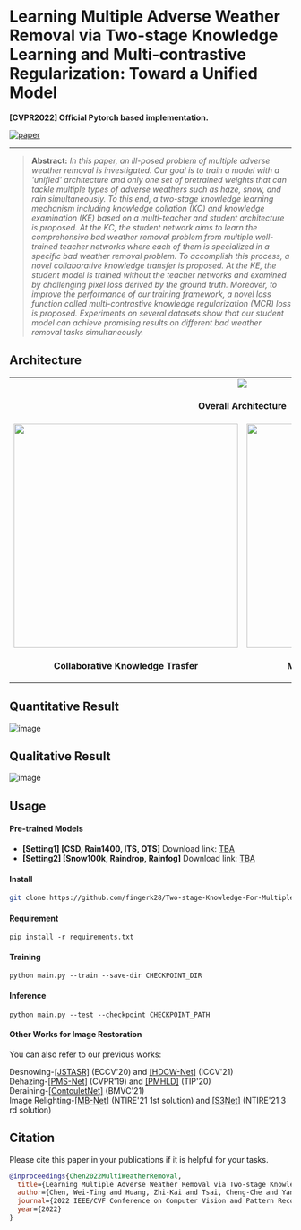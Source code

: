 # Learning Multiple Adverse Weather Removal via Two-stage Knowledge Learning and Multi-contrastive Regularization: Toward a Unified Model

**[CVPR2022] Official Pytorch based implementation.** 

[![paper](https://img.shields.io/badge/arXiv-Paper-brightgreen)](https://github.com/fingerk28/Two-stage-Knowledge-For-Multiple-Adverse-Weather-Removal)

<hr />

> **Abstract:** *In this paper, an ill-posed problem of multiple adverse weather removal is investigated. Our goal is to train a model with a 'unified' architecture and only one set of pretrained weights that can tackle multiple types of adverse weathers such as haze, snow, and rain simultaneously. To this end, a two-stage knowledge learning mechanism including knowledge collation (KC) and knowledge examination (KE) based on a multi-teacher and student architecture is proposed. At the KC, the student network aims to learn the comprehensive bad weather removal problem from multiple well-trained teacher networks where each of them is specialized in a specific bad weather removal problem. To accomplish this process, a novel collaborative knowledge transfer is proposed. At the KE, the student model is trained without the teacher networks and examined by challenging pixel loss derived by the ground truth. Moreover, to improve the performance of our training framework, a novel loss function called multi-contrastive knowledge regularization (MCR) loss is proposed. Experiments on several datasets show that our student model can achieve promising results on different bad weather removal tasks simultaneously.* 
## Architecture

<table>
  <tr>
    <td colspan="2" align="center"> <img src = "https://github.com/fingerk28/Two-stage-Knowledge-For-Multiple-Adverse-Weather-Removal/blob/main/images/architecture.png"> </td>
  </tr>
  <tr>
    <td colspan="2" align="center"><p><b>Overall Architecture</b></p></td>
  </tr>
  <tr>
    <td align="center"> <img src = "https://github.com/fingerk28/Two-stage-Knowledge-For-Multiple-Adverse-Weather-Removal/blob/main/images/ckt.png" width="400"> </td>
    <td align="center"> <img src = "https://github.com/fingerk28/Two-stage-Knowledge-For-Multiple-Adverse-Weather-Removal/blob/main/images/mcr.png" width="400"> </td>
  </tr>
  <tr>
    <td align="center"><p><b>Collaborative Knowledge Trasfer</b></p></td>
    <td align="center"><p><b>Multi-contrastive Regularization</b></p></td>
  </tr>
</table>

## Quantitative Result

![image](https://github.com/fingerk28/Two-stage-Knowledge-For-Multiple-Adverse-Weather-Removal/blob/main/images/quantitative_result.png)

## Qualitative Result

![image](https://github.com/fingerk28/Two-stage-Knowledge-For-Multiple-Adverse-Weather-Removal/blob/main/images/qualitative_result.png)

## Usage

#### Pre-trained Models

* **[Setting1] [CSD, Rain1400, ITS, OTS]** Download link: [TBA](https://github.com/fingerk28)
* **[Setting2] [Snow100k, Raindrop, Rainfog]** Download link: [TBA](https://github.com/fingerk28)

#### Install

```sh
git clone https://github.com/fingerk28/Two-stage-Knowledge-For-Multiple-Adverse-Weather-Removal.git
```

#### Requirement

```shell
pip install -r requirements.txt
```
#### Training

```shell
python main.py --train --save-dir CHECKPOINT_DIR 
```
#### Inference

```shell
python main.py --test --checkpoint CHECKPOINT_PATH
```
#### Other Works for Image Restoration

You can also refer to our previous works:

Desnowing-[[JSTASR]](https://github.com/weitingchen83/JSTASR-DesnowNet-ECCV-2020) (ECCV'20) and [[HDCW-Net]](https://github.com/weitingchen83/ICCV2021-Single-Image-Desnowing-HDCWNet) (ICCV'21)<br>
Dehazing-[[PMS-Net]](https://github.com/weitingchen83/PMS-Net) (CVPR'19) and [[PMHLD]](https://github.com/weitingchen83/Dehazing-PMHLD-Patch-Map-Based-Hybrid-Learning-DehazeNet-for-Single-Image-Haze-Removal-TIP-2020) (TIP'20)<br>
Deraining-[[ContouletNet]](https://github.com/cctakaet/ContourletNet-BMVC2021) (BMVC'21)<br>
Image Relighting-[[MB-Net]](https://github.com/weitingchen83/NTIRE2021-Depth-Guided-Image-Relighting-MBNet) (NTIRE'21 1st solution) and [[S3Net]](https://github.com/dectrfov/NTIRE-2021-Depth-Guided-Image-Any-to-Any-relighting) (NTIRE'21 3 rd solution)<br>



## Citation
Please cite this paper in your publications if it is helpful for your tasks.
```bib
@inproceedings{Chen2022MultiWeatherRemoval,
  title={Learning Multiple Adverse Weather Removal via Two-stage Knowledge Learning and Multi-contrastive Regularization: Toward a Unified Model},
  author={Chen, Wei-Ting and Huang, Zhi-Kai and Tsai, Cheng-Che and Yang, Hao-Hsiang and Ding, Jian-Jiun and Kuo, Sy-Yen},
  journal={2022 IEEE/CVF Conference on Computer Vision and Pattern Recognition (CVPR)},
  year={2022}
}
```


